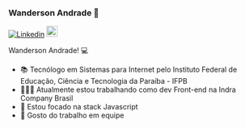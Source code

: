 ### Wanderson Andrade 👋

[![Linkedin](https://img.shields.io/badge/-LinkedIn-blue?style=flat&logo=Linkedin&logoColor=white)](https://www.linkedin.com/in/wanderson-andrade/)
[<img src="https://img.shields.io/github/followers/AndradeWI?label=follow&style=social" height="22" title="Follow me" />](https://github.com/AndradeWI)

Wanderson Andrade! 💻

- 📚 Tecnólogo em Sistemas para Internet pelo Instituto Federal de Educação, Ciência e Tecnologia da Paraíba - IFPB
- 👨🏻‍💻 Atualmente estou trabalhando como dev Front-end na Indra Company Brasil
- 📰 Estou focado na stack Javascript
- 🤝 Gosto do trabalho em equipe

<!--
<p align="center"> 
 <a><img src="https://github-readme-stats.vercel.app/api?username=AndradeWI&show_icons=true&theme=graywhite" /></a>
</p> 
--!>

